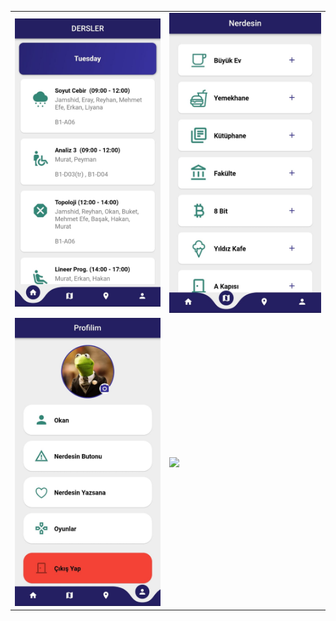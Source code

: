 |  |  |
| --- | --- |
| <img src="assets/images/screenshots/derslerPage.jpg" width="600"> | <img src="assets/images/screenshots/nerdesinPage.jpg" width="600"> |
| <img src="assets/images/screenshots/profilePage.jpg" width="600"> | <img src="assets/images/screenshots/burdayımPage.jpg" width="600"> |
